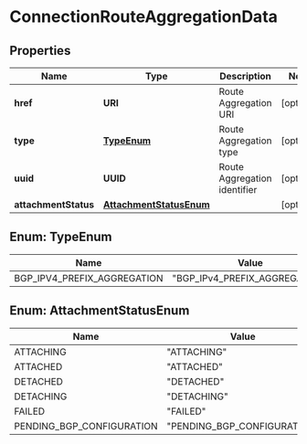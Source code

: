 

# ConnectionRouteAggregationData


## Properties

| Name | Type | Description | Notes |
|------------ | ------------- | ------------- | -------------|
|**href** | **URI** | Route Aggregation URI |  [optional] |
|**type** | [**TypeEnum**](#TypeEnum) | Route Aggregation type |  [optional] |
|**uuid** | **UUID** | Route Aggregation identifier |  [optional] |
|**attachmentStatus** | [**AttachmentStatusEnum**](#AttachmentStatusEnum) |  |  [optional] |



## Enum: TypeEnum

| Name | Value |
|---- | -----|
| BGP_IPV4_PREFIX_AGGREGATION | &quot;BGP_IPv4_PREFIX_AGGREGATION&quot; |



## Enum: AttachmentStatusEnum

| Name | Value |
|---- | -----|
| ATTACHING | &quot;ATTACHING&quot; |
| ATTACHED | &quot;ATTACHED&quot; |
| DETACHED | &quot;DETACHED&quot; |
| DETACHING | &quot;DETACHING&quot; |
| FAILED | &quot;FAILED&quot; |
| PENDING_BGP_CONFIGURATION | &quot;PENDING_BGP_CONFIGURATION&quot; |



